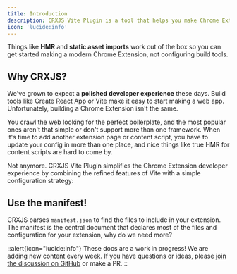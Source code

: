 ```yaml
---
title: Introduction
description: CRXJS Vite Plugin is a tool that helps you make Chrome Extensions using modern web development technology.
icon: 'lucide:info'
---
```


Things like **HMR** and **static asset imports** work out of the box so you can
get started making a modern Chrome Extension, not configuring build tools.

## Why CRXJS?

We've grown to expect a **polished developer experience** these days. Build
tools like Create React App or Vite make it easy to start making a web app.
Unfortunately, building a Chrome Extension isn't the same.

You crawl the web looking for the perfect boilerplate, and the most popular ones
aren't that simple or don't support more than one framework. When it's time to
add another extension page or content script, you have to update your config in
more than one place, and nice things like true HMR for content scripts are hard
to come by.

Not anymore. CRXJS Vite Plugin simplifies the Chrome Extension developer
experience by combining the refined features of Vite with a simple configuration
strategy:

## Use the manifest!

CRXJS parses `manifest.json` to find the files to include in your extension. The
manifest is the central document that declares most of the files and
configuration for your extension, why do we need more?

::alert{icon="lucide:info"}
These docs are a work in progress! We are adding new content every week. If you
have questions or ideas, please
[join the discussion on GitHub](https://github.com/crxjs/chrome-extension-tools/discussions)
or make a PR.
::
